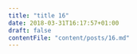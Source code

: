 ```yaml
---
title: "title 16"
date: 2018-03-31T16:17:57+01:00
draft: false
contentFile: "content/posts/16.md"
---
```


